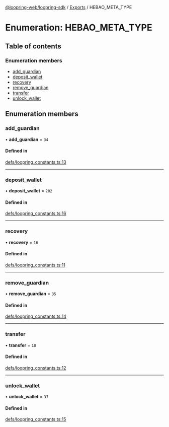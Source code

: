 [@loopring-web/loopring-sdk](../README.md) / [Exports](../modules.md) / HEBAO\_META\_TYPE

# Enumeration: HEBAO\_META\_TYPE

## Table of contents

### Enumeration members

- [add\_guardian](HEBAO_META_TYPE.md#add_guardian)
- [deposit\_wallet](HEBAO_META_TYPE.md#deposit_wallet)
- [recovery](HEBAO_META_TYPE.md#recovery)
- [remove\_guardian](HEBAO_META_TYPE.md#remove_guardian)
- [transfer](HEBAO_META_TYPE.md#transfer)
- [unlock\_wallet](HEBAO_META_TYPE.md#unlock_wallet)

## Enumeration members

### add\_guardian

• **add\_guardian** = `34`

#### Defined in

[defs/loopring_constants.ts:13](https://github.com/Loopring/loopring_sdk/blob/6d0be7c/src/defs/loopring_constants.ts#L13)

___

### deposit\_wallet

• **deposit\_wallet** = `202`

#### Defined in

[defs/loopring_constants.ts:16](https://github.com/Loopring/loopring_sdk/blob/6d0be7c/src/defs/loopring_constants.ts#L16)

___

### recovery

• **recovery** = `16`

#### Defined in

[defs/loopring_constants.ts:11](https://github.com/Loopring/loopring_sdk/blob/6d0be7c/src/defs/loopring_constants.ts#L11)

___

### remove\_guardian

• **remove\_guardian** = `35`

#### Defined in

[defs/loopring_constants.ts:14](https://github.com/Loopring/loopring_sdk/blob/6d0be7c/src/defs/loopring_constants.ts#L14)

___

### transfer

• **transfer** = `18`

#### Defined in

[defs/loopring_constants.ts:12](https://github.com/Loopring/loopring_sdk/blob/6d0be7c/src/defs/loopring_constants.ts#L12)

___

### unlock\_wallet

• **unlock\_wallet** = `37`

#### Defined in

[defs/loopring_constants.ts:15](https://github.com/Loopring/loopring_sdk/blob/6d0be7c/src/defs/loopring_constants.ts#L15)
